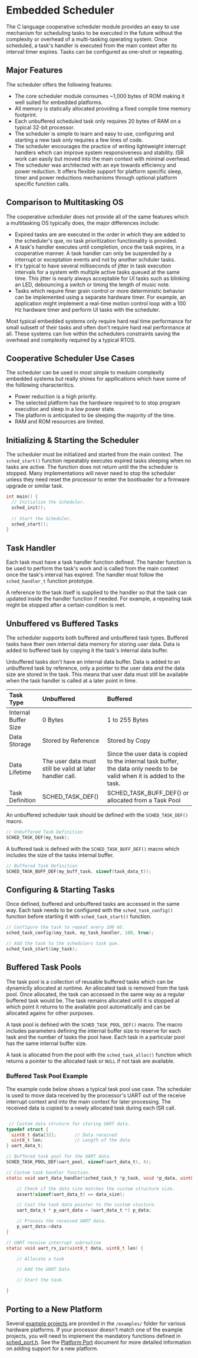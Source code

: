 # Embedded Scheduler

 The C language cooperative scheduler module provides an easy to use mechanism for scheduling tasks to be executed in the future without the complexity or overhead of a multi-tasking operating system.  Once scheduled, a task's handler is executed from the main context after its interval timer expires.  Tasks can be configured as one-shot or repeating. 

## Major Features

The scheduler offers the following features:

* The core scheduler module consumes ~1,000 bytes of ROM making it well suited for embedded platforms.
* All memory is statically allocated providing a fixed compile time memory footprint.
* Each unbuffered scheduled task only requires 20 bytes of RAM on a typical 32-bit processor.
* The scheduler is simple to learn and easy to use, configuring and starting a new task only requires a few lines of code.  
* The scheduler encourages the practice of writing lightweight interrupt handlers which can improve system responsiveness and stability.  ISR work can easily but moved into the main context with minimal overhead.
* The scheduler was architected with an eye towards efficiency and power reduction.  It offers flexible support for platform specific sleep, timer and power reductions mechanisms through optional platform specific function calls.

## Comparison to Multitasking OS
                                                            
The cooperative scheduler does not provide all of the same features which a multitasking OS typically does, the major differences include:

* Expired tasks are are executed in the order in which they are added to the scheduler's que, no task prioritization functionality is provided.  
* A task's handler executes until completion, once the task expires, in a cooperative manner.  A task handler can only be suspended by a interrupt or exceptation events and not by another schduler tasks.
* It's typical to have several milliseconds of jitter in task execution intervals for a system with multiple active tasks queued at the same time.  This jitter is nearly always acceptable for UI tasks such as blinking an LED, debouncing a switch or timing the length of music note.
* Tasks which require finer grain control or more deterministic behavior can be implemented using a separate hardware timer.  For example, an application might implement a real-time motion control loop with a 100 Hz hardware timer and perform UI tasks with the scheduler. 
                                                        
Most typical embedded systems only require hard real time performance for  small subsett of their tasks and often don't require hard real performance at all.  These systems can live within the schedulers constraints saving the overhead and complexity required by a typical RTOS.  

## Cooperative Scheduler Use Cases

The scheduler can be used in most simple to meduim complexity embedded systems but really shines for appllications which have some of the folllowing characteritics.

* Power reduction is a high priority.
* The selected platform has the hardware required to to stop program execution and sleep in a low power state.
* The platform is anticipated to be sleeping the majority of the time. 
* RAM and ROM resources are limited.


## Initializing & Starting the Scheduler

The scheduler must be initialized and started from the main context.  The `sched_start()` function repeatably executes expired tasks sleeping when no tasks are active.  The function does not return until the the scheduler is stopped.  Many implementations will never need to stop the scheduler unless they need reset the processor to enter the bootloader for a firmware upgrade or similar task.

```c
int main() {
  // Initialize the Scheduler.
  sched_init();
  
  // Start the Scheduler.
  sched_start();
}
```

## Task Handler

Each task must have a task handler function defined.  The hander function is be used to perform the task's work and is called from the main context once the task's interval has expired.  The handler must follow the `sched_handler_t` function prototype. 

A reference to the task itself is supplied to the handler so that the task can updated inside the handler function if needed.  For example, a repeating task might be stopped after a certain condition is met.  

## Unbuffered vs Buffered Tasks

The scheduler supports both buffered and unbuffered task types. Buffered tasks have their own internal data memory for storing user data.  Data is added to buffered task by copying it the task's internal data buffer.

Unbuffered tasks don't have an internal data buffer.  Data is added to an unbuffered task by reference,  only a pointer to the user data and the data size are stored in the task.  This means that user data must still be available when the task handler is called at a later point in time.    

| Task Type             | Unbuffered              | Buffered |
|  :----                | :----                   |  :----    |
| Internal Buffer Size  | 0 Bytes                 | 1 to 255 Bytes      |
| Data Storage          | Stored by Reference     | Stored by Copy       |
| Data Lifetime         | The user data must still be valid at later handler call.  | Since the user data is copied to the internal task buffer, the data only needs to be valid when it is added to the task. |
| Task Definition      | SCHED_TASK_DEF()        | SCHED_TASK_BUFF_DEF() or allocated from a Task Pool|

An unbuffered scheduler task should be defined with the `SCHED_TASK_DEF()` macro. 

```c
// Unbuffered Task Definition
SCHED_TASK_DEF(my_task);
```

A buffered task is defined with the `SCHED_TASK_BUFF_DEF()` macro which includes the size of the tasks internal buffer.

```c
// Buffered Task Definition
SCHED_TASK_BUFF_DEF(my_buff_task, sizeof(task_data_t));
```
 
## Configuring & Starting Tasks

Once defined, buffered and unbuffered tasks are accessed in the same way.  Each task needs to be configured with the `sched_task_config()` function before starting it with `sched_task_start()` function. 

```c
// Configure the task to repeat every 100 mS.
sched_task_config(&my_task, my_task_handler, 100, true);

// Add the task to the schedulers task que.
sched_task_start(&my_task);
```

## Buffered Task Pools

The task pool is a collection of reusable buffered tasks which can be dynamiclly allocated at runtime.  An allocated task is removed from the task pool.  Once allocated, the task can accessed in the same way as a regular buffered task would be.  The task remains allocated until it is stopped at which point it returns to the available pool automatically and can be allocated agains for other purposes.

A task pool is defined with the `SCHED_TASK_POOL_DEF()` macro.   The macro includes parameters defining the internal buffer size to reserve for each task and the number of tasks the pool have.  Each  task in a particular pool has the same internal buffer size.

A task is allocated from the pool with the `sched_task_alloc()` function which returns a pointer to the allocated task or `NULL` if not task are available.

### Buffered Task Pool Example

The example code below shows a typical task pool use case.   The scheduler is used to move data received by the processor's UART out of the receive interrupt context and into the main context for later processing.   The received data is copied to a newly allocated task during each ISR call.   
```c

 // Custom data struture for storing UART data.
typedef struct {
  uint8_t data[32];       // Data received
  uint8_t len;            // Length of the data
} uart_data_t;

// Buffered task pool for the UART data.
SCHED_TASK_POOL_DEF(uart_pool, sizeof(uart_data_t), 4);

// Custom task handler function.
static void uart_data_handler(sched_task_t *p_task, void *p_data, uint8_t data_size) {

    // Check if the data size matches the custom structure size.
    assert(sizeof(uart_data_t) == data_size);

    // Cast the task data pointer to the custom stucture.
    uart_data_t * p_uart_data = (uart_data_t *) p_data;

    // Process the received UART data.
    p_uart_data->data 
}

// UART receive interrupt subroutine
static void uart_rx_isr(uint8_t data, uint8_t len) {

    // Allocate a task

    // Add the UART Data

    // Start the task.

}


```



## Porting to a New Platform
 
Several [example projects](./examples/README.md) are provided in the  `/examples/` folder for various hardware platforms.  If your processor doesn't match one of the example projects, you will need to implement the mandatory functions defined in [sched_port.h](./src/scheduler/sched_port.h).  See the [Platform Port](./docs/port.md) document for more detailed information on adding support for a new platform.